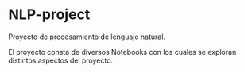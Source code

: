 # NLP-project
Proyecto de procesamiento de lenguaje natural.

El proyecto consta de diversos Notebooks con los cuales se exploran distintos aspectos del proyecto.
